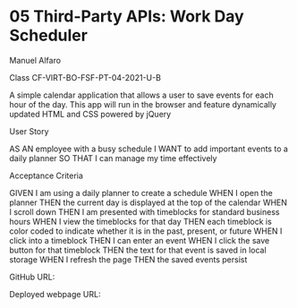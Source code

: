 # 05 Third-Party APIs: Work Day Scheduler

Manuel Alfaro

Class CF-VIRT-BO-FSF-PT-04-2021-U-B

A simple calendar application that allows a user to save events for each hour of the day. This app will run in the browser and feature dynamically updated HTML and CSS powered by jQuery

User Story

AS AN employee with a busy schedule
I WANT to add important events to a daily planner
SO THAT I can manage my time effectively

Acceptance Criteria

GIVEN I am using a daily planner to create a schedule
WHEN I open the planner
THEN the current day is displayed at the top of the calendar
WHEN I scroll down
THEN I am presented with timeblocks for standard business hours
WHEN I view the timeblocks for that day
THEN each timeblock is color coded to indicate whether it is in the past, present, or future
WHEN I click into a timeblock
THEN I can enter an event
WHEN I click the save button for that timeblock
THEN the text for that event is saved in local storage
WHEN I refresh the page
THEN the saved events persist

GitHub URL:

Deployed webpage URL:



